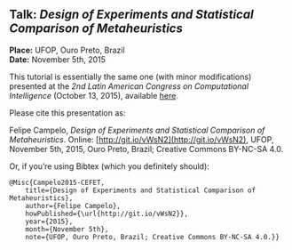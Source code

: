 ## Talk: _Design of Experiments and Statistical Comparison of Metaheuristics_  
**Place:** UFOP, Ouro Preto, Brazil  
**Date:** November 5th, 2015

This tutorial is essentially the same one (with minor modifications) presented at the _2nd Latin American Congress on Computational Intelligence_ (October 13, 2015), available [here](https://github.com/fcampelo/presentations/tree/master/LASCI2015).

Please cite this presentation as:

Felipe Campelo, _Design of Experiments and Statistical Comparison of Metaheuristics_. Online: [http://git.io/vWsN2](http://git.io/vWsN2), UFOP, November 5th, 2015, Ouro Preto, Brazil; Creative Commons BY-NC-SA 4.0.

Or, if you’re using Bibtex (which you definitely should):

```
@Misc{Campelo2015-CEFET,
	title={Design of Experiments and Statistical Comparison of Metaheuristics},
	author={Felipe Campelo},
	howPublished={\url{http://git.io/vWsN2}},
	year={2015},
	month={November 5th},
	note={UFOP, Ouro Preto, Brazil; Creative Commons BY-NC-SA 4.0.}}
```
